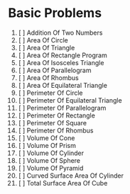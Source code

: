 # Basic Problems
01. [ ] Addition Of Two Numbers
02. [ ] Area Of Circle
03. [ ] Area Of Triangle
04. [ ] Area Of Rectangle Program 
05. [ ] Area Of Isosceles Triangle 
06. [ ] Area Of Parallelogram
07. [ ] Area Of Rhombus
08. [ ] Area Of Equilateral Triangle
09. [ ] Perimeter Of Circle
10. [ ] Perimeter Of Equilateral Triangle
11. [ ] Perimeter Of Parallelogram
12. [ ] Perimeter Of Rectangle
13. [ ] Perimeter Of Square
14. [ ] Perimeter Of Rhombus
15. [ ] Volume Of Cone
16. [ ] Volume Of Prism
17. [ ] Volume Of Cylinder
18. [ ] Volume Of Sphere
19. [ ] Volume Of Pyramid
20. [ ] Curved Surface Area Of Cylinder
21. [ ] Total Surface Area Of Cube
